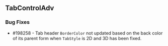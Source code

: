 ## TabControlAdv

### Bug Fixes

* \#198258 - Tab header `BorderColor` not updated based on the back color of its parent form when `TabStyle` is 2D and 3D has been fixed.